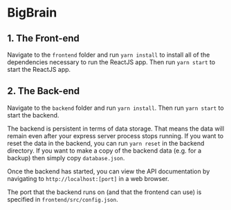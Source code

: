 # BigBrain

## 1. The Front-end

Navigate to the `frontend` folder and run `yarn install` to install all of the dependencies necessary to run the ReactJS app. Then run `yarn start` to start the ReactJS app.

## 2. The Back-end

Navigate to the `backend` folder and run `yarn install`. Then run `yarn start` to start the backend.

The backend is persistent in terms of data storage. That means the data will remain even after your express server process stops running. If you want to reset the data in the backend, you can run `yarn reset` in the backend directory. If you want to make a copy of the backend data (e.g. for a backup) then simply copy `database.json`.

Once the backend has started, you can view the API documentation by navigating to `http://localhost:[port]` in a web browser.

The port that the backend runs on (and that the frontend can use) is specified in `frontend/src/config.json`.